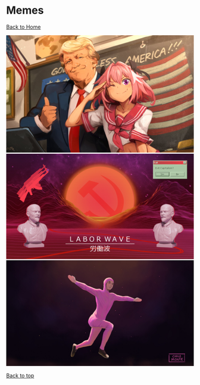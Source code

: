 # Memes

[Back to Home](https://github.com/RickyFoots/Wallpapers/tree/main)

</h1>

<img src="https://github.com/RickyFoots/Wallpapers/blob/main/Collection/Memes/1656958851808.jpg">

<img src="https://github.com/RickyFoots/Wallpapers/blob/main/Collection/Memes/Labor_Wave.jpg">

<img src="https://github.com/RickyFoots/Wallpapers/blob/main/Collection/Memes/carlo-montie-fa-pink-guy-01-s.png">

[Back to top](#Top)